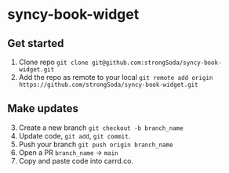 # syncy-book-widget

## Get started
1. Clone repo `git clone git@github.com:strongSoda/syncy-book-widget.git`
2. Add the repo as remote to your local `git remote add origin https://github.com/strongSoda/syncy-book-widget.git`

## Make updates
3. Create a new branch `git checkout -b branch_name`
4. Update code, `git add`, `git commit`.  
5. Push your branch `git push origin branch_name`
6. Open a PR `branch_name` -> `main`
7. Copy and paste code into carrd.co.  

